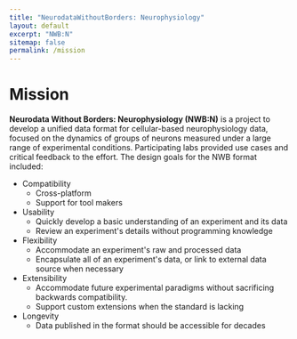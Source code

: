 ```yaml
---
title: "NeurodataWithoutBorders: Neurophysiology"
layout: default
excerpt: "NWB:N"
sitemap: false
permalink: /mission
---
```


# Mission

**Neurodata Without Borders: Neurophysiology (NWB:N)** is a project to develop a
unified data format for cellular-based neurophysiology data, focused on
the dynamics of groups of neurons measured under a large range of
experimental conditions. Participating labs provided use cases and
critical feedback to the effort. The design goals for the NWB format
included:

- Compatibility
    -  Cross-platform
    -  Support for tool makers
- Usability
    -  Quickly develop a basic understanding of an experiment and its data
    -  Review an experiment's details without programming knowledge
- Flexibility
    -  Accommodate an experiment's raw and processed data
    -  Encapsulate all of an experiment's data, or link to external data
       source when necessary
- Extensibility
    -  Accommodate future experimental paradigms without sacrificing
       backwards compatibility.
    -  Support custom extensions when the standard is lacking
- Longevity
    -  Data published in the format should be accessible for decades



